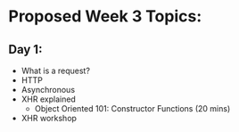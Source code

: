 # Proposed Week 3 Topics:
 ## Day 1: 
  - What is a request?
  - HTTP
  - Asynchronous
  - XHR explained
    - Object Oriented 101: Constructor Functions (20 mins) 
  - XHR workshop